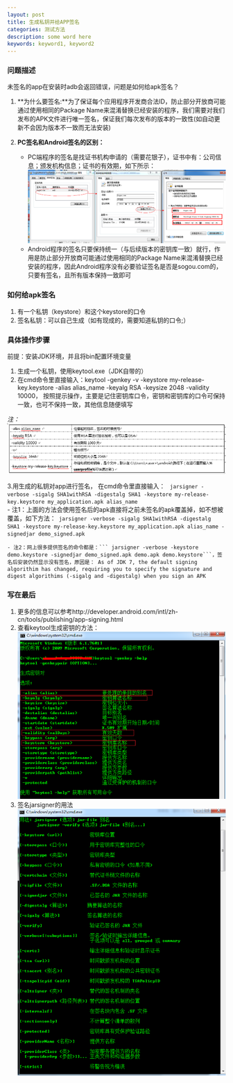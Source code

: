 ```yaml
---
layout: post
title: 生成私钥并给APP签名
categories: 测试方法
description: some word here
keywords: keyword1, keyword2
---
```


### 问题描述
 
未签名的app在安装时adb会返回错误，问题是如何给apk签名？

1. **为什么要签名:**为了保证每个应用程序开发商合法ID，防止部分开放商可能通过使用相同的Package Name来混淆替换已经安装的程序，我们需要对我们发布的APK文件进行唯一签名，保证我们每次发布的版本的一致性(如自动更新不会因为版本不一致而无法安装)

2. **PC签名和Android签名的区别：**
    - PC端程序的签名是找证书机构申请的（需要花银子），证书中有：公司信息；颁发机构信息；证书的有效期，如下所示：
 ![2015-6-4-1](/images/2015-6-4-1.png)
    - Android程序的签名只要保持统一（与后续版本的密钥库一致）就行，作用是防止部分开放商可能通过使用相同的Package Name来混淆替换已经安装的程序，因此Android程序没有必要验证签名是否是sogou.com的，只要有签名，且所有版本保持一致即可

### 如何给apk签名

1. 有一个私钥（keystore）和这个keystore的口令 
2. 签名私钥：可以自己生成（如有现成的，需要知道私钥的口令;）

### 具体操作步骤

前提：安装JDK环境，并且将bin配置环境变量

1. 生成一个私钥，使用keytool.exe（JDK自带的）
2. 在cmd命令里直接输入：keytool -genkey -v -keystore my-release-key.keystore -alias alias_name -keyalg RSA -keysize 2048 -validity 10000， 按照提示操作，主要是记住密钥库口令，密钥和密钥库的口令可保持一致，也可不保持一致，其他信息随便填写

*注：![2015-6-4-22](/images/2015-6-4-22.png)*

3.用生成的私钥对app进行签名， 在cmd命令里直接输入： ``` jarsigner -verbose -sigalg SHA1withRSA -digestalg SHA1 -keystore my-release-key.keystore my_application.apk alias_name```      
    - 注1：上面的方法会使用签名后的apk直接将之前未签名的apk覆盖掉，如不想被覆盖，如下方法：``` jarsigner -verbose -sigalg SHA1withRSA -digestalg SHA1 -keystore my-release-key.keystore my_application.apk alias_name -signedjar demo_signed.apk```
	  
    - 注2：网上很多提供签名的命令都是：``` jarsigner -verbose -keystore demo.keystore -signedjar demo_signed.apk demo.apk demo.keystore```，签名后安装仍然显示没有签名，原因是： As of JDK 7, the default signing algorithim has changed, requiring you to specify the signature and digest algorithims (-sigalg and -digestalg) when you sign an APK

### 写在最后

1. 更多的信息可以参考http://developer.android.com/intl/zh-cn/tools/publishing/app-signing.html
2. 查看keytool生成密钥的方法：
![2015-6-4-2](/images/2015-6-4-2.png)
3. 签名jarsigner的用法
![2015-6-4-3](/images/2015-6-4-3.png)

 

